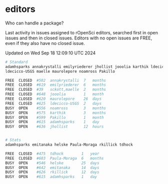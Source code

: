 # editors

Who can handle a package?

Last activity in issues assigned to rOpenSci editors, searched first in open
issues and then in closed issues. Editors with no open issues are FREE, even if
they also have no closed issue.


Updated on Wed Sep 18 12:09:10 UTC 2024

```bash
# Standard
adamhsparks annakrystalli emilyriederer jhollist jooolia karthik ldecicco
ldecicco-USGS maelle maurolepore noamross Pakillo

FREE  CLOSED  #502  annakrystalli  7   months
FREE  CLOSED  #619  emilyriederer  6   months
FREE  CLOSED  #39   sckott,maelle  2   months
FREE  CLOSED  #648  jooolia        1   month
FREE  CLOSED  #620  maurolepore    26  days
FREE  CLOSED  #625  ldecicco-USGS  2   days
BUSY  OPEN    #556  noamross       3   months
BUSY  OPEN    #575  karthik        3   months
BUSY  OPEN    #599  Pakillo        1   month
BUSY  OPEN    #615  adamhsparks    1   day
BUSY  OPEN    #636  jhollist       12  hours


# Stats
adamhsparks emitanaka helske Paula-Moraga rkillick tdhock

FREE  CLOSED  #475  tdhock        1   year
FREE  CLOSED  #603  Paula-Moraga  6   months
BUSY  OPEN    #546  helske        25  days
BUSY  OPEN    #642  emitanaka     14  days
BUSY  OPEN    #626  rkillick      12  days
BUSY  OPEN    #615  adamhsparks   1   day
```
